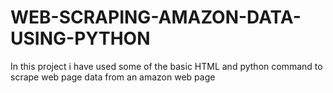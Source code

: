 # WEB-SCRAPING-AMAZON-DATA-USING-PYTHON
 In this project i have used some of the basic HTML and python command to scrape web page data from an amazon web page
